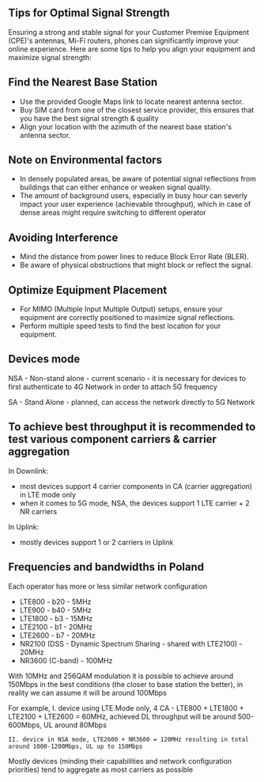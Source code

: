 ## Tips for Optimal Signal Strength

Ensuring a strong and stable signal for your Customer Premise Equipment (CPE)'s antennas, Mi-Fi routers, phones can significantly improve your online experience. Here are some tips to help you align your equipment and maximize signal strength:

## Find the Nearest Base Station

- Use the provided Google Maps link to locate nearest antenna sector.
- Buy SIM card from one of the closest service provider, this ensures that you have the best signal strength & quality
- Align your location with the azimuth of the nearest base station's antenna sector.

## Note on Environmental factors

- In densely populated areas, be aware of potential signal reflections from buildings that can either enhance or weaken signal quality. 
- The amount of background users, especially in busy hour can severly impact your user experience (achievable throughput), which in case of dense areas might require switching to different operator

## Avoiding Interference

- Mind the distance from power lines to reduce Block Error Rate (BLER).
- Be aware of physical obstructions that might block or reflect the signal.

## Optimize Equipment Placement

- For MIMO (Multiple Input Multiple Output) setups, ensure your equipment are correctly positioned to maximize signal reflections.
- Perform multiple speed tests to find the best location for your equipment.

## Devices mode

NSA - Non-stand alone - current scenario - it is necessary for devices to first authenticate to 4G Network in order to attach 5G frequency

SA - Stand Alone - planned, can access the network directly to 5G Network

## To achieve best throughput it is recommended to test various component carriers & carrier aggregation

In Downlink:

- most devices support 4 carrier components in CA (carrier aggregation) in LTE mode only
- when it comes to 5G mode, NSA, the devices support 1 LTE carrier + 2 NR carriers

In Uplink:
- mostly devices support 1 or 2 carriers in Uplink

## Frequencies and bandwidths in Poland

Each operator has more or less similar network configuration

- LTE800 - b20 - 5MHz
- LTE900 - b40 - 5MHz
- LTE1800 - b3 - 15MHz
- LTE2100 - b1 - 20MHz
- LTE2600 - b7 - 20MHz
- NR2100 (DSS - Dynamic Spectrum Sharing - shared with LTE2100) - 20MHz
- NR3600 (C-band) - 100MHz

With 10MHz and 256QAM modulation it is possible to achieve around 150Mbps in the best conditions (the closer to base station the better), in reality we can assume it will be around 100Mbps

For example, 
    I. device using LTE Mode only, 4 CA - LTE800 + LTE1800 + LTE2100 + LTE2600 = 60MHz, achieved DL throughput will be around 500-600Mbps, UL around 80Mbps
   
    II. device in NSA mode, LTE2600 + NR3600 = 120MHz resulting in total around 1000-1200Mbps, UL up to 150Mbps  


Mostly devices (minding their capabilities and network configuration priorities) tend to aggregate as most carriers as possible 







